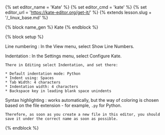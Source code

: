 {% set editor_name = 'Kate' %}
{% set editor_cmd = 'kate' %}
{% set editor_url = 'https://kate-editor.org/get-it/' %}
{% extends lesson.slug + '/_linux_base.md' %}

{% block name_gen %} Kate {% endblock %}

{% block setup %}

Line numbering
:   In the View menu, select Show Line Numbers.

Indentation
:   In the Settings menu, select Configure Kate.

    There in Editing select Indentation, and set there:

    * Default indentation mode: Python
    * Indent using: Spaces
    * Tab Width: 4 characters
    * Indentation width: 4 characters
    * Backspace key in leading blank space unindents

Syntax highlighting
:   works automatically, but the way of coloring is chosen based on the
    file extension - for example, `.py` for Python.

    Therefore, as soon as you create a new file in this editor, you should save it under the correct name as soon as possible.

{% endblock %}
